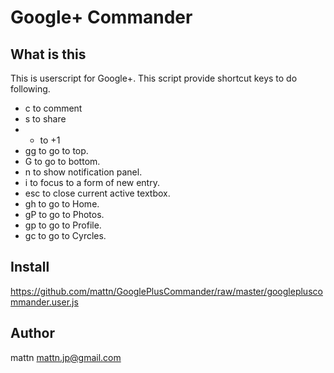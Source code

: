 Google+ Commander
=================

What is this
------------

This is userscript for Google+. This script provide shortcut keys to do following.

* c to comment
* s to share
* + to +1
* gg to go to top.
* G to go to bottom.
* n to show notification panel.
* i to focus to a form of new entry.
* esc to close current active textbox.
* gh to go to Home.
* gP to go to Photos.
* gp to go to Profile.
* gc to go to Cyrcles.

Install
-------

https://github.com/mattn/GooglePlusCommander/raw/master/googlepluscommander.user.js

Author
------

mattn <mattn.jp@gmail.com>

